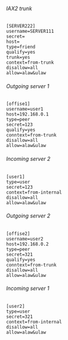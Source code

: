 ###### IAX2 trunk
```
[SERVER222]
username=SERVER111
secret=
host=
type=friend
qualify=yes
trunk=yes
context=from-trunk
disallow=all
allow=alaw&ulaw
```

###### Outgoing server 1
```
[offise1]
username=user1
host=192.168.0.1
type=peer
secret=123
qualify=yes
conntext=from-trunk
disallow=all
allow=alaw&ulaw
```

###### Incoming server 2
```
[user1]
type=user
secret=123
context=from-internal
disallow=all
allow=alaw&ulaw
```

###### Outgoing server 2
```
[offise2]
username=user2
host=192.168.0.2
type=peer
secret=321
qualify=yes
conntext=from-trunk
disallow=all
allow=alaw&ulaw
```

###### Incoming server 1
```
[user2]
type=user
secret=321
context=from-internal
disallow=all
allow=alaw&ulaw
```
